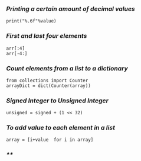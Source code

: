 ### _*Printing a certain amount of decimal values*_
    print("%.6f"%value)

### _*First and last four elements*_
    arr[:4]
    arr[-4:]

### _*Count elements from a list to a dictionary*_
    from collections import Counter
    arrayDict = dict(Counter(array))


### _*Signed Integer to Unsigned Integer*_
    unsigned = signed + (1 << 32)

### _*To add value to each element in a list*_
    array = [i+value  for i in array]

### _**_